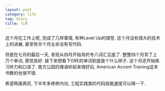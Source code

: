```yaml
---
layout: post
category: life
tag: diary
title: 七月
---
```




这个月在工作上呢, 完成了几样事情, 有种Level Up的错觉.
这个月没有很大的技术上的进展, 甚至有半个月业余没有写代码.

但是在七月的最后一天, 发现从四月开始背的专八词汇见底了.
整整四个月背了上万个单词, 感觉良好.
接下来想看下GRE的单词到底是个什么样子.
这个月还开始练习听力和口语了.
南方公园的俚语听起来很好玩.
American Accent Training这本书教的也很不错.

希望再接再厉, 下半年多修修内功, 工程实践类的代码技能速度可以降一下.

